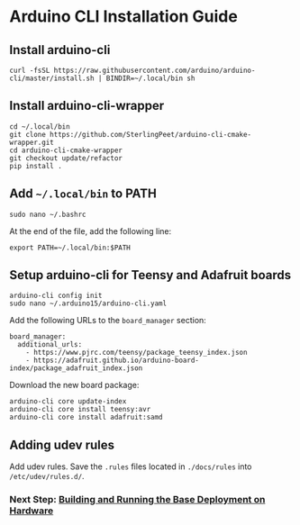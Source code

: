 # Arduino CLI Installation Guide

## Install arduino-cli
```shell
curl -fsSL https://raw.githubusercontent.com/arduino/arduino-cli/master/install.sh | BINDIR=~/.local/bin sh

```

## Install arduino-cli-wrapper
```shell
cd ~/.local/bin
git clone https://github.com/SterlingPeet/arduino-cli-cmake-wrapper.git
cd arduino-cli-cmake-wrapper
git checkout update/refactor
pip install .
```

## Add `~/.local/bin` to PATH
```shell
sudo nano ~/.bashrc
```

At the end of the file, add the following line:
```
export PATH=~/.local/bin:$PATH
```

## Setup arduino-cli for Teensy and Adafruit boards
```shell
arduino-cli config init
sudo nano ~/.arduino15/arduino-cli.yaml
```

Add the following URLs to the `board_manager` section:
```
board_manager:
  additional_urls:
    - https://www.pjrc.com/teensy/package_teensy_index.json
    - https://adafruit.github.io/arduino-board-index/package_adafruit_index.json
```

Download the new board package:
```shell
arduino-cli core update-index
arduino-cli core install teensy:avr
arduino-cli core install adafruit:samd
```

## Adding udev rules
Add udev rules. Save the `.rules` files located in `./docs/rules` into `/etc/udev/rules.d/`.

### Next Step: [Building and Running the Base Deployment on Hardware](./run-base-deployment.md)